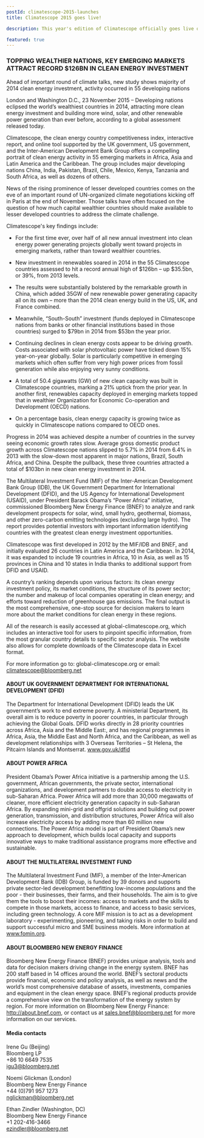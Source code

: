 ```yaml
---
postId: climatescope-2015-launches
title: Climatescope 2015 goes live!

description: This year's edition of Climatescope officially goes live on 23 November. Read the official press release here.

featured: true
---
```

 
### TOPPING WEALTHIER NATIONS, KEY EMERGING MARKETS ATTRACT RECORD $126BN IN CLEAN ENERGY INVESTMENT

Ahead of important round of climate talks, new study shows majority of 2014 clean energy investment, activity occurred in 55 developing nations

London and Washington D.C., 23 November 2015 – Developing nations eclipsed the world’s wealthiest countries in 2014, attracting more clean energy investment and building more wind, solar, and other renewable power generation than ever before, according to a global assessment released today. 

Climatescope, the clean energy country competitiveness index, interactive report, and online tool supported by the UK government, US government, and the Inter-American Development Bank Group offers a compelling portrait of clean energy activity in 55 emerging markets in Africa, Asia and Latin America and the Caribbean. The group includes major developing nations China, India, Pakistan, Brazil, Chile, Mexico, Kenya, Tanzania and South Africa, as well as dozens of others.  

News of the rising prominence of lesser developed countries comes on the eve of an important round of UN-organized climate negotiations kicking off in Paris at the end of November.  Those talks have often focused on the question of how much capital wealthier countries should make available to lesser developed countries to address the climate challenge.

Climatescope's key findings include: 

* For the first time ever, over half of all new annual investment into clean energy power generating projects globally went toward projects in emerging markets, rather than toward wealthier countries.

* New investment in renewables soared in 2014 in the 55 Climatescope countries assessed to hit a record annual high of $126bn – up $35.5bn, or 39%, from 2013 levels. 

* The results were substantially bolstered by the remarkable growth in China, which added 35GW of new renewable power generating capacity all on its own – more than the 2014 clean energy build in the US, UK, and France combined. 

* Meanwhile, “South-South” investment (funds deployed in Climatescope nations from banks or other financial institutions based in those countries) surged to $79bn in 2014 from $53bn the year prior. 

* Continuing declines in clean energy costs appear to be driving growth.  Costs associated with solar photovoltaic power have ticked down 15% year-on-year globally.  Solar is particularly competitive in emerging markets which often suffer from very high power prices from fossil generation while also enjoying very sunny conditions.

* A total of 50.4 gigawatts (GW) of new clean capacity was built in Climatescope countries, marking a 21% uptick from the prior year. In another first, renewables capacity deployed in emerging markets topped that in wealthier Organization for Economic Co-operation and Development (OECD) nations.  

* On a percentage basis, clean energy capacity is growing twice as quickly in Climatescope nations compared to OECD ones.

Progress in 2014 was achieved despite a number of countries in the survey seeing economic growth rates slow.  Average gross domestic product growth across Climatescope nations slipped to 5.7% in 2014 from 6.4% in 2013 with the slow-down most apparent in major nations, Brazil, South Africa, and China. Despite the pullback, these three countries attracted a total of $103bn in new clean energy investment in 2014. 

The Multilateral Investment Fund (MIF) of the Inter-American Development Bank Group (IDB), the UK Government Department for International Development (DFID), and the US Agency for International Development (USAID), under President Barack Obama’s “Power Africa” initiative, commissioned Bloomberg New Energy Finance (BNEF) to analyze and rank development prospects for solar, wind, small hydro, geothermal, biomass, and other zero-carbon emitting technologies (excluding large hydro). The report provides potential investors with important information identifying countries with the greatest clean energy investment opportunities.

Climatescope was first developed in 2012 by the MIF/IDB and BNEF, and initially evaluated 26 countries in Latin America and the Caribbean.  In 2014, it was expanded to include 19 countries in Africa, 10 in Asia, as well as 15 provinces in China and 10 states in India thanks to additional support from DFID and USAID.

A country’s ranking depends upon various factors: its clean energy investment policy, its market conditions, the structure of its power sector; the number and makeup of local companies operating in clean energy; and efforts toward reduction of greenhouse gas emissions. The final output is the most comprehensive, one-stop source for decision makers to learn more about the market conditions for clean energy in these regions. 

All of the research is easily accessed at global-climatescope.org, which includes an interactive tool for users to pinpoint specific information, from the most granular country details to specific sector analysis. The website also allows for complete downloads of the Climatescope data in Excel format. 

For more information go to: global-climatescope.org or email: climatescope@bloomberg.net 

#### ABOUT UK GOVERNMENT DEPARTMENT FOR INTERNATIONAL DEVELOPMENT (DFID)

The Department for International Development (DFID) leads the UK government’s work to end extreme poverty. A ministerial Department, its overall aim is to reduce poverty in poorer countries, in particular through achieving the Global Goals. DFID works directly in 28 priority countries across Africa, Asia and the Middle East:, and has regional programmes in Africa, Asia, the Middle East and North Africa, and the Caribbean, as well as development relationships with 3 Overseas Territories – St Helena, the Pitcairn Islands and Montserrat. www.gov.uk/dfid

#### ABOUT POWER AFRICA

President Obama’s Power Africa initiative is a partnership among the U.S. government, African governments, the private sector, international organizations, and development partners to double access to electricity in sub-Saharan Africa. Power Africa will add more than 30,000 megawatts of cleaner, more efficient electricity generation capacity in sub-Saharan Africa. By expanding mini-grid and offgrid solutions and building out power generation, transmission, and distribution structures, Power Africa will also increase electricity access by adding more than 60 million new  connections. The Power Africa model is part of President Obama’s new approach to development, which builds local capacity and supports innovative ways to make traditional assistance programs more effective and sustainable. 

#### ABOUT THE MULTILATERAL INVESTMENT FUND

The Multilateral Investment Fund (MIF), a member of the Inter-American Development Bank (IDB) Group, is funded by 39 donors and supports private sector-led development benefitting low-income populations and the poor - their businesses, their farms, and their households. The aim is to give them the tools to boost their incomes: access to markets and the skills to compete in those markets, access to finance, and access to basic services, including green technology. A core MIF mission is to act as a development laboratory - experimenting, pioneering, and taking risks in order to build and support successful micro and SME business models. More information at www.fomin.org.

#### ABOUT BLOOMBERG NEW ENERGY FINANCE

Bloomberg New Energy Finance (BNEF) provides unique analysis, tools and data for decision makers driving change in the energy system. BNEF has 200 staff based in 14 offices around the world. BNEF’s sectoral products provide financial, economic and policy analysis, as well as news and the world’s most comprehensive database of assets, investments, companies and equipment in the clean energy space.  BNEF’s regional products provide a comprehensive view on the transformation of the energy system by region. For more information on Bloomberg New Energy Finance: http://about.bnef.com, or contact us at sales.bnef@bloomberg.net for more information on our services.

#### Media contacts

Irene Gu (Beijing)  
Bloomberg LP  
+86 10 6649 7535  
igu3@bloomberg.net  

Noemi Glickman (London)  
Bloomberg New Energy Finance  
+44 (0)791 957 1273  
nglickman@bloomberg.net  

Ethan Zindler (Washington, DC)  
Bloomberg New Energy Finance  
+1 202-416-3466  
ezindler@bloomberg.net  
